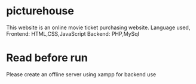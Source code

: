 # picturehouse 
This website is an online movie ticket purchasing website.
Language used,
Frontend: HTML,CSS,JavaScript
Backend: PHP,MySql
# Read before run
Please create an offline server using xampp for backend use
